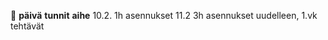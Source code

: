 :hamster:
**päivä**	**tunnit**	**aihe**
10.2.		1h		asennukset
11.2		3h		asennukset uudelleen, 1.vk tehtävät
